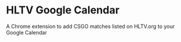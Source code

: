 # HLTV Google Calendar

A Chrome extension to add CSGO matches listed on HLTV.org to your Google Calendar
